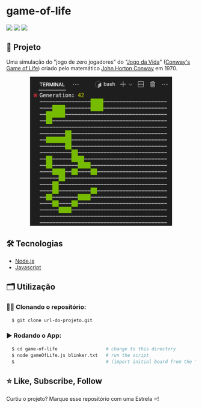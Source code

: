 # game-of-life
![](https://sloc.xyz/github/Alessandro1918/game-of-life)
![](https://sloc.xyz/github/Alessandro1918/game-of-life?category=code)
![](https://sloc.xyz/github/Alessandro1918/game-of-life?category=comments)
<!--
![](https://tokei.rs/b1/github/Alessandro1918/game-of-life)
![](https://tokei.rs/b1/github/Alessandro1918/game-of-life?category=code)
![](https://tokei.rs/b1/github/Alessandro1918/game-of-life?category=comments)
-->

## 🚀 Projeto

Uma simulação do "jogo de zero jogadores" do "[Jogo da Vida](https://pt.wikipedia.org/wiki/Jogo_da_vida)" ([Conway's Game of Life](https://en.wikipedia.org/wiki/Conway%27s_Game_of_Life)) criado pelo matemático [John Horton Conway](https://en.wikipedia.org/wiki/John_Horton_Conway) em 1970.

<div align="center">
    <img src="github_assets/example.png" alt="example" title="example" width="75%"/>
</div>

## 🛠️ Tecnologias
- [Node.js](https://nodejs.org/en/)
- [Javascript](https://developer.mozilla.org/pt-BR/docs/Web/JavaScript)

## 🗂️ Utilização

### 🐑🐑 Clonando o repositório:

```bash
  $ git clone url-do-projeto.git
```

### ▶️ Rodando o App:

```bash
  $ cd game-of-life                  # change to this directory
  $ node gameOfLife.js blinker.txt   # run the script
  $                                  # (import initial board from the "blinker.txt" file inside the "boards" folder)
```

## ⭐ Like, Subscribe, Follow
Curtiu o projeto? Marque esse repositório com uma Estrela ⭐!
